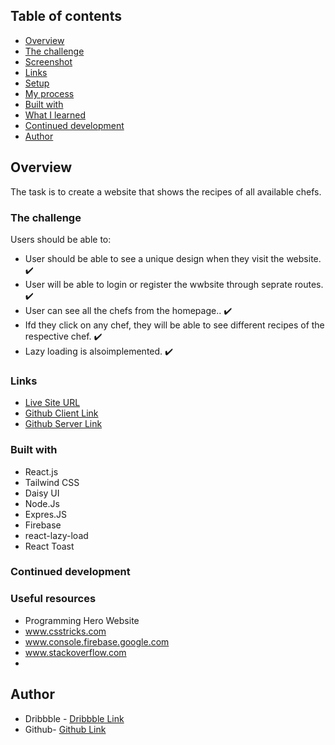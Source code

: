 ## Table of contents

  - [Overview](#overview)
  - [The challenge](#the-challenge)
  - [Screenshot](#screenshot)
  - [Links](#links)
  - [Setup](#setup)
  - [My process](#my-process)
  - [Built with](#built-with)
  - [What I learned](#what-i-learned)
  - [Continued development](#continued-development)
  - [Author](#author)

## Overview

The task is to create a website that shows the recipes of all available chefs.

### The challenge

Users should be able to:

- User should be able to see a unique design when they visit the website. :heavy_check_mark:
- User will be able to login or register the wwbsite through seprate routes. :heavy_check_mark:
- User can see all the chefs from the homepage.. :heavy_check_mark:
- Ifd they click on any chef, they will be able to see different recipes of the respective chef. :heavy_check_mark:
- Lazy loading is alsoimplemented. :heavy_check_mark:

### Links

- [Live Site URL](https://chef-squad.web.app/)
- [Github Client Link](https://github.com/zillur-rgb/flexytrips-client)
- [Github Server Link](https://github.com/zillur-rgb/flexytrips-server)

### Built with

- React.js
- Tailwind CSS
- Daisy UI
- Node.Js
- Expres.JS
- Firebase
- react-lazy-load
- React Toast

### Continued development


### Useful resources

- Programming Hero Website
- www.csstricks.com
- www.console.firebase.google.com
- www.stackoverflow.com
-

## Author

- Dribbble - [Dribbble Link](https://dribbble.com/safatsaat2)
- Github- [Github Link](https://github.com/safatsaat2)
